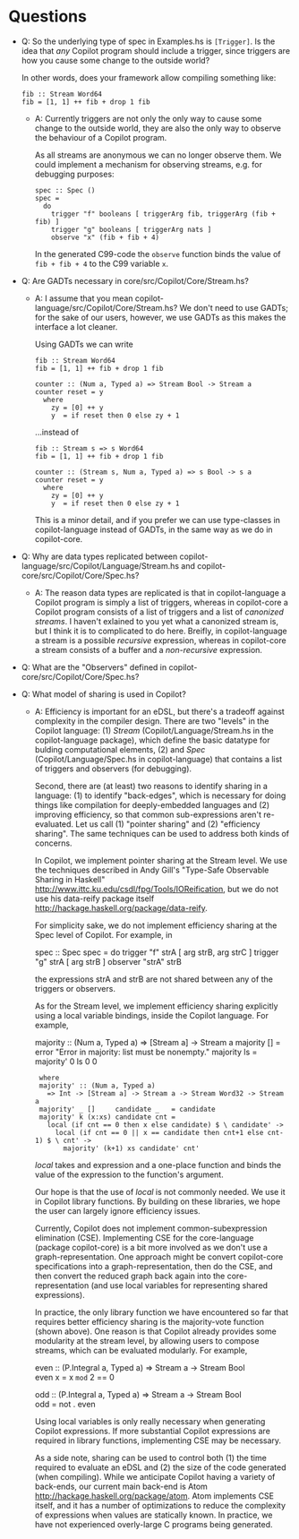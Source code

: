 Questions
=========

*   Q: So the underlying type of spec in Examples.hs is `[Trigger]`.  Is the idea that
    *any* Copilot program should include a trigger, since triggers are how
    you cause some change to the outside world?
    
    In other words, does your framework allow compiling something like:

        fib :: Stream Word64
        fib = [1, 1] ++ fib + drop 1 fib

    +   A: Currently triggers are not only the only way to cause some change to
        the outside world, they are also the only way to observe the behaviour
        of a Copilot program.
        
        As all streams are anonymous we can no longer observe them. We could
        implement a mechanism for observing streams, e.g. for debugging purposes:

            spec :: Spec ()
            spec =
              do
                trigger "f" booleans [ triggerArg fib, triggerArg (fib + fib) ]
                trigger "g" booleans [ triggerArg nats ]
                observe "x" (fib + fib + 4)

        In the generated C99-code the `observe` function binds the value of
        `fib + fib + 4` to the C99 variable `x`.

*   Q: Are GADTs necessary in core/src/Copilot/Core/Stream.hs?

    +   A: I assume that you mean copilot-language/src/Copilot/Core/Stream.hs?
        We don't need to use GADTs; for the sake of our users, however, we use
        GADTs as this makes the interface a lot cleaner.

        Using GADTs we can write

            fib :: Stream Word64
            fib = [1, 1] ++ fib + drop 1 fib

            counter :: (Num a, Typed a) => Stream Bool -> Stream a
            counter reset = y
              where
                zy = [0] ++ y
                y  = if reset then 0 else zy + 1

        ...instead of

            fib :: Stream s => s Word64
            fib = [1, 1] ++ fib + drop 1 fib

            counter :: (Stream s, Num a, Typed a) => s Bool -> s a
            counter reset = y
              where
                zy = [0] ++ y
                y  = if reset then 0 else zy + 1

        This is a minor detail, and if you prefer we can use type-classes in
        copilot-language instead of GADTs, in the same way as we do in
        copilot-core.

*   Q: Why are data types replicated between
    copilot-language/src/Copilot/Language/Stream.hs and
    copilot-core/src/Copilot/Core/Spec.hs?

    +   A: The reason data types are replicated is that in copilot-language a
        Copilot program is simply a list of triggers, whereas in copilot-core a
        Copilot program consists of a list of triggers and a list of
        *canonized streams*. I haven't exlained to you yet what a canonized
        stream is, but I think it is to complicated to do here. Breifly, in
        copilot-language a stream is a possible *recursive* expression, whereas
        in copilot-core a stream consists of a buffer and a *non-recursive*
        expression.

*   Q: What are the "Observers" defined in copilot-core/src/Copilot/Core/Spec.hs?

*   Q: What model of sharing is used in Copilot?

    + A: Efficiency is important for an eDSL, but there's a tradeoff against
       complexity in the compiler design.  There are two "levels" in the Copilot
       language: (1) *Stream* (Copilot/Language/Stream.hs in the
       copilot-language package), which define the basic datatype for bulding
       computational elements, (2) and *Spec* (Copilot/Language/Spec.hs in
       copilot-language) that contains a list of triggers and observers (for
       debugging).

       Second, there are (at least) two reasons to identify sharing in a
       language: (1) to identify "back-edges", which is necessary for doing things
       like compilation for deeply-embedded languages and (2) improving
       efficiency, so that common sub-expressions aren't re-evaluated.  Let us
       call (1) "pointer sharing" and (2) "efficiency sharing".  The same
       techniques can be used to address both kinds of concerns.

       In Copilot, we implement pointer sharing at the Stream level.  We use the
       techniques described in Andy Gill's "Type-Safe Observable Sharing in
       Haskell" <http://www.ittc.ku.edu/csdl/fpg/Tools/IOReification>, but we do
       not use his data-reify package itself
       <http://hackage.haskell.org/package/data-reify>.

       For simplicity sake, we do not implement efficiency sharing at the Spec
       level of Copilot.  For example, in

         spec :: Spec
         spec = do
           trigger  "f" strA [ arg strB, arg strC ]
           trigger  "g" strA [ arg strB ]
           observer "strA" strB

       the expressions strA and strB are not shared between any of the triggers
       or observers.

       As for the Stream level, we implement efficiency sharing explicitly using
       a local variable bindings, inside the Copilot language.  For example,

         majority :: (Num a, Typed a) => [Stream a] -> Stream a
         majority [] = error "Error in majority: list must be nonempty."
         majority ls = majority' 0 ls 0 0

           where
           majority' :: (Num a, Typed a)
             => Int -> [Stream a] -> Stream a -> Stream Word32 -> Stream a
           majority' _ []     candidate _   = candidate
           majority' k (x:xs) candidate cnt = 
             local (if cnt == 0 then x else candidate) $ \ candidate' ->
               local (if cnt == 0 || x == candidate then cnt+1 else cnt-1) $ \ cnt' ->
                 majority' (k+1) xs candidate' cnt'

       *local* takes and expression and a one-place function and binds the value
       of the expression to the function's argument.

       Our hope is that the use of *local* is not commonly needed.  We use it in
       Copilot library functions.  By building on these libraries, we hope the
       user can largely ignore efficiency issues.

       Currently, Copilot does not implement common-subexpression elimination
       (CSE).  Implementing CSE for the core-language (package copilot-core) is
       a bit more involved as we don't use a graph-representation.  One approach
       might be convert copilot-core specifications into a graph-representation,
       then do the CSE, and then convert the reduced graph back again into the
       core-representation (and use local variables for representing shared
       expressions).

       In practice, the only library function we have encountered so far that
       requires better efficiency sharing is the majority-vote function (shown
       above).  One reason is that Copilot already provides some modularity at
       the stream level, by allowing users to compose streams, which can be
       evaluated modularly.  For example, 

         even :: (P.Integral a, Typed a) => Stream a -> Stream Bool      
         even x = x `mod` 2 == 0

         odd :: (P.Integral a, Typed a) => Stream a -> Stream Bool       
         odd = not . even      

       Using local variables is only really necessary when generating Copilot
       expressions.  If more substantial Copilot expressions are required in
       library functions, implementing CSE may be necessary.

       As a side note, sharing can be used to control both (1) the time required
       to evaluate an eDSL and (2) the size of the code generated (when
       compiling).  While we anticipate Copilot having a variety of back-ends,
       our current main back-end is Atom
       <http://hackage.haskell.org/package/atom>.  Atom implements CSE itself,
       and it has a number of optimizations to reduce the complexity of
       expressions when values are statically known.  In practice, we have not
       experienced overly-large C programs being generated.
